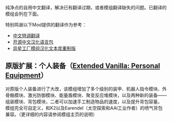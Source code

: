 纯净点的自用中文翻译，解决已有翻译过期，或者模组翻译缺失的问题。已翻译的模组会列在下面。

特别鸣谢以下Mod提供的翻译作为参考：
* [中文特调翻译](https://mods.factorio.com/mod/aotixzhcn)
* [开源中文汉化语言包](https://mods.factorio.com/mod/chinese)
* [异星工厂模组汉化文本库重制版](https://mods.factorio.com/mod/zhcnremake)

## 原版扩展：个人装备（[Extended Vanilla: Personal Equipment](https://mods.factorio.com/mod/Better-Power-Armor-Grid)）
对原版个人装备进行了大改，该模组增加了多个级别的装甲、机器人指令模块、外骨骼模块、激光防御模块、能量盾模块、聚变反应堆模块，以及两种新的装备——组装模块、背包模块，二者可以加速手工制造物品的速度，以及提升背包容量。
模组完全可自定义，和K2以及Earendel（太空探索和AAI工业作者）的喷气背包兼容。（更详细的内容请参阅模组主页的说明）

